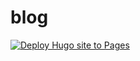 # blog

[![Deploy Hugo site to Pages](https://github.com/narumiruna/blog/actions/workflows/hugo.yml/badge.svg)](https://github.com/narumiruna/blog/actions/workflows/hugo.yml)
